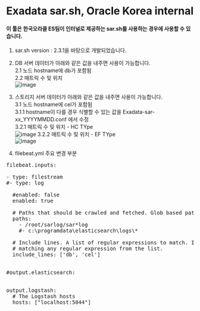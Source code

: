 # Exadata sar.sh, Oracle Korea internal

#### 이 툴은 한국오라클 ES팀이 인터널로 제공하는 sar.sh를 사용하는 경우에 사용할 수 있습니다.

1. sar.sh version : 2.3.1을 바탕으로 개발되었습니다.

2. DB 서버 데이터가 아래와 같은 값을 내주면 사용이 가능합니다.    
2.1 노드 hostname에 db가 포함됨    
2.2 매트릭 수 및 위치    
![image](https://user-images.githubusercontent.com/97824573/178221225-16cbe295-164f-4fbb-8e95-1e0b473443e7.png)

3. 스토리지 서버 데이터가 아래와 같은 값을 내주면 사용이 가능합니다.    
3.1 노드 hostname에 cel가 포함됨   
3.1.1 hostname이 다를 경우 식별할 수 있는 값을 Exadata-sar-xx_YYYYMMDD.conf 에서 수정   
3.2.1 매트릭 수 및 위치 - HC TYpe     
![image](https://user-images.githubusercontent.com/97824573/178221332-f87f581a-9c1e-4df7-9bc6-1749a142eeff.png)
3.2.2 매트릭 수 및 위치 - EF TYpe    
![image](https://user-images.githubusercontent.com/97824573/178221391-c74f61a3-0155-491c-bd56-3a54c6e0c4c8.png)


4. filebeat.yml 주요 변경 부분
<pre>
filebeat.inputs:

- type: filestream
#- type: log

  #enabled: false
  enabled: true

  # Paths that should be crawled and fetched. Glob based paths.
  paths:
    - /root/sarlog/sar*log
    #- c:\programdata\elasticsearch\logs\*

  # Include lines. A list of regular expressions to match. It exports the lines that are
  # matching any regular expression from the list.
  include_lines: ['db', 'cel']


#output.elasticsearch:


output.logstash:
  # The Logstash hosts
  hosts: ["localhost:5044"]
</pre>
